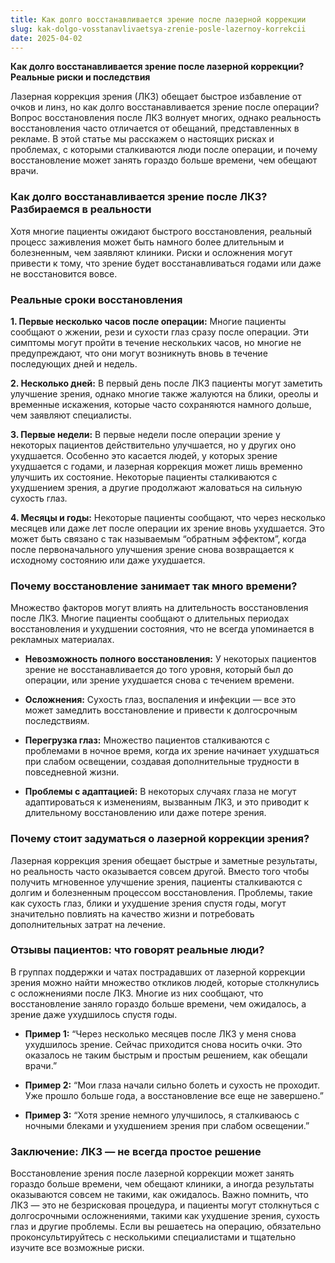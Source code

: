 ```yaml
---
title: Как долго восстанавливается зрение после лазерной коррекции
slug: kak-dolgo-vosstanavlivaetsya-zrenie-posle-lazernoy-korrekcii
date: 2025-04-02
---
```

<p class="" data-start="0" data-end="93">
  <strong data-start="0" data-end="93">Как долго восстанавливается зрение после лазерной коррекции? Реальные риски и последствия</strong>
</p>

<p class="" data-start="95" data-end="545">
  Лазерная коррекция зрения (ЛКЗ) обещает быстрое избавление от очков и линз, но как долго восстанавливается зрение после операции? Вопрос восстановления после ЛКЗ волнует многих, однако реальность восстановления часто отличается от обещаний, представленных в рекламе. В этой статье мы расскажем о настоящих рисках и проблемах, с которыми сталкиваются люди после операции, и почему восстановление может занять гораздо больше времени, чем обещают врачи.
</p>

<h3 class="" data-start="547" data-end="621">
  Как долго восстанавливается зрение после ЛКЗ? Разбираемся в реальности
</h3>

<p class="" data-start="623" data-end="895">
  Хотя многие пациенты ожидают быстрого восстановления, реальный процесс заживления может быть намного более длительным и болезненным, чем заявляют клиники. Риски и осложнения могут привести к тому, что зрение будет восстанавливаться годами или даже не восстановится вовсе.
</p>

<h3 class="" data-start="897" data-end="930">
  Реальные сроки восстановления
</h3>

<p class="" data-start="932" data-end="1204">
  <strong data-start="932" data-end="977">1. Первые несколько часов после операции:</strong> Многие пациенты сообщают о жжении, рези и сухости глаз сразу после операции. Эти симптомы могут пройти в течение нескольких часов, но многие не предупреждают, что они могут возникнуть вновь в течение последующих дней и недель.
</p>

<p class="" data-start="1206" data-end="1431">
  <strong data-start="1206" data-end="1228">2. Несколько дней:</strong> В первый день после ЛКЗ пациенты могут заметить улучшение зрения, однако многие также жалуются на блики, ореолы и временные искажения, которые часто сохраняются намного дольше, чем заявляют специалисты.
</p>

<p class="" data-start="1433" data-end="1808">
  <strong data-start="1433" data-end="1454">3. Первые недели:</strong> В первые недели после операции зрение у некоторых пациентов действительно улучшается, но у других оно ухудшается. Особенно это касается людей, у которых зрение ухудшается с годами, и лазерная коррекция может лишь временно улучшить их состояние. Некоторые пациенты сталкиваются с ухудшением зрения, а другие продолжают жаловаться на сильную сухость глаз.
</p>

<p class="" data-start="1810" data-end="2112">
  <strong data-start="1810" data-end="1831">4. Месяцы и годы:</strong> Некоторые пациенты сообщают, что через несколько месяцев или даже лет после операции их зрение вновь ухудшается. Это может быть связано с так называемым &#8220;обратным эффектом&#8221;, когда после первоначального улучшения зрение снова возвращается к исходному состоянию или даже ухудшается.
</p>

<h3 class="" data-start="2114" data-end="2167">
  Почему восстановление занимает так много времени?
</h3>

<p class="" data-start="2169" data-end="2377">
  Множество факторов могут влиять на длительность восстановления после ЛКЗ. Многие пациенты сообщают о длительных периодах восстановления и ухудшении состояния, что не всегда упоминается в рекламных материалах.
</p>

<ul data-start="2379" data-end="3076">
  <li class="" data-start="2379" data-end="2561">
    <p class="" data-start="2381" data-end="2561">
      <strong data-start="2381" data-end="2422">Невозможность полного восстановления:</strong> У некоторых пациентов зрение не восстанавливается до того уровня, который был до операции, или зрение ухудшается снова с течением времени.
    </p>
  </li>
  
  <li class="" data-start="2565" data-end="2699">
    <p class="" data-start="2567" data-end="2699">
      <strong data-start="2567" data-end="2582">Осложнения:</strong> Сухость глаз, воспаления и инфекции — все это может замедлить восстановление и привести к долгосрочным последствиям.
    </p>
  </li>
  
  <li class="" data-start="2701" data-end="2899">
    <p class="" data-start="2703" data-end="2899">
      <strong data-start="2703" data-end="2723">Перегрузка глаз:</strong> Множество пациентов сталкиваются с проблемами в ночное время, когда их зрение начинает ухудшаться при слабом освещении, создавая дополнительные трудности в повседневной жизни.
    </p>
  </li>
  
  <li class="" data-start="2901" data-end="3076">
    <p class="" data-start="2903" data-end="3076">
      <strong data-start="2903" data-end="2929">Проблемы с адаптацией:</strong> В некоторых случаях глаза не могут адаптироваться к изменениям, вызванным ЛКЗ, и это приводит к длительному восстановлению или даже потере зрения.
    </p>
  </li>
</ul>

<h3 class="" data-start="3078" data-end="3134">
  Почему стоит задуматься о лазерной коррекции зрения?
</h3>

<p class="" data-start="3136" data-end="3539">
  Лазерная коррекция зрения обещает быстрые и заметные результаты, но реальность часто оказывается совсем другой. Вместо того чтобы получить мгновенное улучшение зрения, пациенты сталкиваются с долгим и болезненным процессом восстановления. Проблемы, такие как сухость глаз, блики и ухудшение зрения спустя годы, могут значительно повлиять на качество жизни и потребовать дополнительных затрат на лечение.
</p>

<h3 class="" data-start="3541" data-end="3589">
  Отзывы пациентов: что говорят реальные люди?
</h3>

<p class="" data-start="3591" data-end="3871">
  В группах поддержки и чатах пострадавших от лазерной коррекции зрения можно найти множество откликов людей, которые столкнулись с осложнениями после ЛКЗ. Многие из них сообщают, что восстановление заняло гораздо больше времени, чем ожидалось, а зрение даже ухудшилось спустя годы.
</p>

<ul data-start="3873" data-end="4326">
  <li class="" data-start="3873" data-end="4063">
    <p class="" data-start="3875" data-end="4063">
      <strong data-start="3875" data-end="3888">Пример 1:</strong> &#8220;Через несколько месяцев после ЛКЗ у меня снова ухудшилось зрение. Сейчас приходится снова носить очки. Это оказалось не таким быстрым и простым решением, как обещали врачи.&#8221;
    </p>
  </li>
  
  <li class="" data-start="4067" data-end="4201">
    <p class="" data-start="4069" data-end="4201">
      <strong data-start="4069" data-end="4082">Пример 2:</strong> &#8220;Мои глаза начали сильно болеть и сухость не проходит. Уже прошло больше года, а восстановление все еще не завершено.&#8221;
    </p>
  </li>
  
  <li class="" data-start="4203" data-end="4326">
    <p class="" data-start="4205" data-end="4326">
      <strong data-start="4205" data-end="4218">Пример 3:</strong> &#8220;Хотя зрение немного улучшилось, я сталкиваюсь с ночными блеками и ухудшением зрения при слабом освещении.&#8221;
    </p>
  </li>
</ul>

<h3 class="" data-start="4328" data-end="4375">
  Заключение: ЛКЗ — не всегда простое решение
</h3>

<p class="" data-start="4377" data-end="4853">
  Восстановление зрения после лазерной коррекции может занять гораздо больше времени, чем обещают клиники, а иногда результаты оказываются совсем не такими, как ожидалось. Важно помнить, что ЛКЗ — это не безрисковая процедура, и пациенты могут столкнуться с долгосрочными осложнениями, такими как ухудшение зрения, сухость глаз и другие проблемы. Если вы решаетесь на операцию, обязательно проконсультируйтесь с несколькими специалистами и тщательно изучите все возможные риски.
</p>